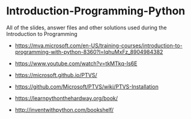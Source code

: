 Introduction-Programming-Python
===============================

All of the slides, answer files and other solutions used during the Introduction to Programming

* https://mva.microsoft.com/en-US/training-courses/introduction-to-programming-with-python-8360?l=lqhuMxFz_8904984382

* https://www.youtube.com/watch?v=tkMTkq-Is6E

* https://microsoft.github.io/PTVS/

* https://github.com/Microsoft/PTVS/wiki/PTVS-Installation

* https://learnpythonthehardway.org/book/

* http://inventwithpython.com/bookshelf/
